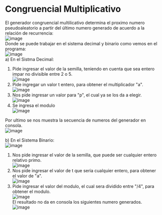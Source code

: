 # Congruencial Multiplicativo  
  
El generador congruencial multilicativo determina el proximo numero pseudoaleatorio a partir del último numero generado de acuerdo a la relación de recurrencia:  
![image](https://user-images.githubusercontent.com/33529522/58386030-94984900-7fbf-11e9-9e29-28b09baebe4e.png)  
  Donde se puede trabajar en el sistema decimal y binario como vemos en el programa:  
  ![image](https://user-images.githubusercontent.com/33529522/58386047-e93bc400-7fbf-11e9-8617-450f50feb091.png)  
  a) En el Sistma Decimal:  
 1. Pide ingresar el valor de la semilla, teniendo en cuenta que sea entero impar no divisible entre 2 o 5.  
![image](https://user-images.githubusercontent.com/33529522/58386082-53546900-7fc0-11e9-8312-071318627354.png)  
2. Pide ingregar un valor t entero, para obtener el multiplicador "a".  
![image](https://user-images.githubusercontent.com/33529522/58386138-f1e0ca00-7fc0-11e9-8601-8eb7f9490074.png)  
3. Nos pide ingresar un valor para "p", el cual ya se los da a elegir.  
![image](https://user-images.githubusercontent.com/33529522/58386162-366c6580-7fc1-11e9-973f-b19e104ac489.png)  
4. Se ingresa el modulo  
![image](https://user-images.githubusercontent.com/33529522/58386176-56038e00-7fc1-11e9-872d-063b7687c6cf.png)  

Por ultimo se nos muestra la secuencia de numeros del generador en consola.  
![image](https://user-images.githubusercontent.com/33529522/58386212-d88c4d80-7fc1-11e9-853d-1b522cfdcfb8.png)    

b) En el Sistema Binario:  
![image](https://user-images.githubusercontent.com/33529522/58386250-5bada380-7fc2-11e9-8d2e-e5c199eb5b16.png)  
1. Nos pide ingresar el valor de la semilla, que puede ser cualquier entero relativo primo.  
![image](https://user-images.githubusercontent.com/33529522/58386261-94e61380-7fc2-11e9-967f-62831b965f97.png)  
2. Nos pide ingresar el valor de t que seria cualquier entero, para obtener el valor de "a".  
![image](https://user-images.githubusercontent.com/33529522/58386284-e7273480-7fc2-11e9-95c8-bf6a48abd422.png)  
3. Pide ingresar el valor del modulo, el cual sera dividido entre "/4", para obtener el modulo.  
![image](https://user-images.githubusercontent.com/33529522/58386288-01f9a900-7fc3-11e9-8212-c6f40ef70029.png)  
El resultado no da en consola los siguientes numero generados.  
![image](https://user-images.githubusercontent.com/33529522/58386308-60268c00-7fc3-11e9-8928-b0892ef215b0.png)  


